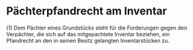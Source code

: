 # Pächterpfandrecht am Inventar

(1) Dem Pächter eines Grundstücks steht für die Forderungen gegen den Verpächter, die sich auf das mitgepachtete Inventar beziehen, ein Pfandrecht an den in seinen Besitz gelangten Inventarstücken zu.